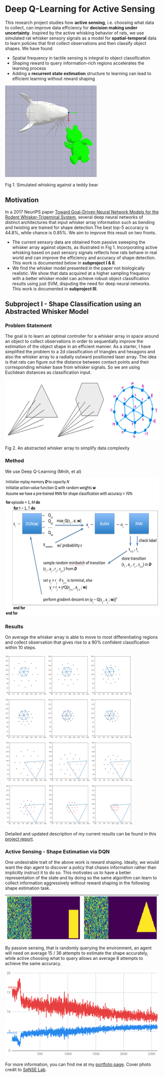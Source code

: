 # Deep Q-Learning for Active Sensing

This research project studies how **active sensing**, i.e. choosing what data to collect, can improve data efficiency for **decision making under uncertainty**. Inspired by the active whisking behavior of rats, we use simulated rat whisker sensory signals as a model for **spatial-temporal** data to learn policies that first collect observations and then classify object shapes. We have found

* Spatial frequency in tactile sensing is integral to object classification
* Shaping reward to query information-rich regions accelerates the learning process
* Adding a **recurrent state estimation** structure to learning can lead to efficient learning without reward shaping

![simulation](images/teddy.gif)

Fig 1. Simulated whisking against a teddy bear

## Motivation

In a 2017 NeurIPS paper [Toward Goal-Driven Neural Network Models for the Rodent Whisker-Trigeminal System](https://arxiv.org/abs/1706.07555), several deep neural networks of distinct architectures that input whisker array information such as bending and twisting are trained for shape detection.The best top-5 accuracy is 44.8%, while chance is 0.85%. We aim to improve this result on two fronts.
* The current sensory data are obtained from passive sweeping the whisker array against objects, as illustrated in Fig 1. Incorporating active whisking based on past sensory signals reflects how rats behave in real world and can improve the efficiency and accuracy of shape detection. This work is documented below in **subproject I & II**.
* We find the whisker model presented in the paper not biologically realistic. We show that data acquired at a higher sampling frequency with a better whisker model can achieve robust object classification results using just SVM, disputing the need for deep neural networks. This work is documented in **subproject III**.

## Subproject I - Shape Classification using an Abstracted Whisker Model

### Problem Statement

The goal is to learn an optimal controller for a whisker array in space around an object to collect observations in order to sequentially improve the estimation of the object shape in an efficient manner. As a starter, I have simplified the problem to a 2d classification of triangles and hexagons and also the whisker array to a radially outward positioned laser array. The idea is that rats can figure out the distance between contact points and their corresponding whisker base from whisker signals. So we are using Euclidean distances as classification input.

<!-- ![Laser Array](images/laser_array.png) -->
<img src="images/laser_array.png" width="600" height="200" >

Fig 2. An abstracted whisker array to simplify data complexity

### Method

We use Deep Q-Learning (Mnih, et al)

<!-- ![DQN Algorithm](images/dqnAlgorithm.png) -->
<img src="images/dqnAlgorithm.png" width="600" height="450" >


### Results

On average the whisker array is able to move to most differentiating regions and collect observation that gives rise to a 90% confident classification within 10 steps.

<!-- ![](images/hex_6step.png)
![](images/tri_6step.png) -->
<img src="images/hex_6step.png" width="420" height="280" ><img src="images/tri_6step.png" width="420" height="280" >

Detailed and updated description of my current results can be found in this [project report](dqn_active_whisking.pdf).

### Active Sensing - Shape Estimation via DQN

One undesirable trait of the above work is reward shaping. Ideally, we would want the dqn agent to discover a policy that chases information rather than implicitly instruct it to do so. This motivates us to have a better representation of the state and by doing so the same algorithm can learn to collect information aggressively without reward shaping in the following shape estimation task.

<!-- ![](images/se2.gif) -->
|<img src="images/se2.gif" width="420" height="140" >|<img src="images/se3.gif" width="420" height="140" >|
|----------------------------------------------------|--------------------------------------------|


By passive sensing, that is randomly querying the environment, an agent will need on average 15 / 36 attempts to estimate the shape accurately, while active choosing what to query allows an average 8 attempts to achieve the same accuracy.

![](images/se_train.png)


For more information, you can find me at my [portfolio page](https://yanweiw.github.io/).
Cover photo credit to [SeNSE Lab](http://journals.plos.org/ploscompbiol/issue?id=10.1371/issue.pcbi.v07.i04).





<!-- # My battle with SNEAKY bugs!

### Retrained DNN on single observation

![](images/modified_reward_training.png)

![](images/modified_reward1.png)

![](images/modified_reward2.png)

![](images/modified_reward3.png)

![](images/modified_reward4.png)

![](images/modified_reward5.png)

![](images/modified_reward6.png)

![](images/modified_reward7.png)

![](images/modified_reward8.png)

Caveat: Overfitting

![](images/reward_loss.png)

![](images/overfitting1.png)

### Shannon Entropy

![](images/converged_shannon1.png)

![](images/converged_shannon2.png)

![](images/converged_shannon3.png)

![](images/converged_shannon4.png)

![](images/converged_shannon5.png)

![](images/converged_shannon6.png)

![](images/converged_shannon7.png)

![](images/shannon_result1.png)

Outlier:

![](images/outlier1.png)

![](images/outlier2.png)

![](images/outlier3.png)

![](images/outlier4.png)

![](images/shannon_result2.png)







# The beautiful demos of learned agents hide all the blood, sweat, and tears that go into creating them.

![1](images/dqn_somewhat_converging.png)

![1](images/learn_to_stay.png)

![1](images/explore1.png)

![1](images/explore2.png)

![1](images/explore3.png)

![1](images/test1.png)

![1](images/test2.png)

![1](images/test3.png)

### 1. The data is too sparse

1. learned that all behavior results in randomness, and this knowledge is burned in
2. reward is not rich, consider multiply by a scaler
3. reduce the dimension of exploration
4. consider teleporting the rat head
5. maybe 3d structure solves the issue

### 2. The reward is flawed

1. Currently I am using binary cross-entropy loss as negative reward
2. maybe try only one reward at the terminal state

### 3. Inexact representation of state

1. I am using the hidden state vector of LSTM layer to approximate state
2. Maybe use some more direct state representation such as consecutive observations

### 4. Neural network not deep enough / hyperparameters

1. Current network trains for 20 min. Should I start looking at GPU?
2. exploration decay parameter


![1](images/tri_5.png)
![2](images/tri_10.png)
![3](images/hex_5.png)
![4](images/hex_10.png)

![5](images/train1.png)

![6](images/pred1.png)

![7](images/train2.png)

![8](images/pred2.png)

![9](images/pred3.png)

![10](images/pred4.png)

![11](images/pred5.png)

![12](images/pred6.png)

![13](images/lstm_states.png)

![14](images/hex_102_1.png)

![15](images/hex_102_2.png)
<!-- ![5](images/tri_5.png) -->
